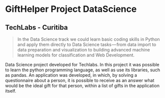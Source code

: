 # GiftHelper Project DataScience
## TechLabs - Curitiba

> In the Data Science track we could learn basic coding skills in Python and apply them directly to Data Science tasks — from data import to data preparation and visualization to building advanced machine learning models for classification and Web Development.


Data Science project developed for Techlabs. In this project it was possible to learn the python programming language, as well as use its libraries, such as pandas.
An application was developed, in which, by solving a questionnaire about a person, it is possible to receive as an answer what would be the ideal gift for that person, within a list of gifts in the application itself.
